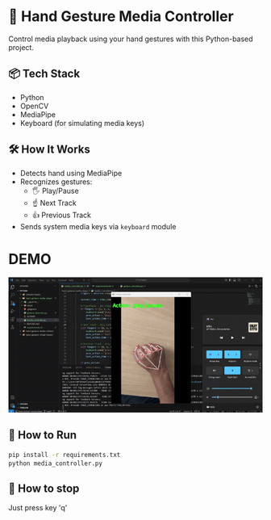 # 🎵 Hand Gesture Media Controller

Control media playback using your hand gestures with this Python-based project.

## 📦 Tech Stack
- Python
- OpenCV
- MediaPipe
- Keyboard (for simulating media keys)

## 🛠️ How It Works
- Detects hand using MediaPipe
- Recognizes gestures:
  - 🖐 Play/Pause
  - ☝ Next Track
  - 👍 Previous Track
- Sends system media keys via `keyboard` module

# DEMO
![Demo](visual/demo.gif)

## 🚀 How to Run
```bash
pip install -r requirements.txt
python media_controller.py
```

## 🛑 How to stop
Just press key 'q'
